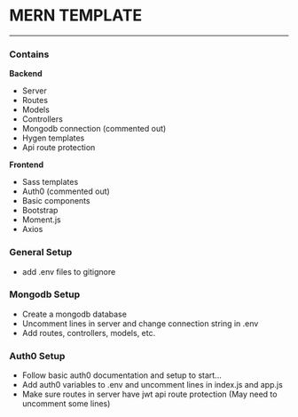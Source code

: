 # MERN TEMPLATE
--- 

### Contains
**Backend**
- Server
- Routes
- Models
- Controllers
- Mongodb connection (commented out)
- Hygen templates
- Api route protection

**Frontend**
- Sass templates
- Auth0 (commented out)
- Basic components
- Bootstrap
- Moment.js
- Axios

### General Setup
- add .env files to gitignore

### Mongodb Setup
- Create a mongodb database
- Uncomment lines in server and change connection string in .env
- Add routes, controllers, models, etc.

### Auth0 Setup
- Follow basic auth0 documentation and setup to start...
- Add auth0 variables to .env and uncomment lines in index.js and app.js
- Make sure routes in server have jwt api route protection (May need to uncomment some lines)







